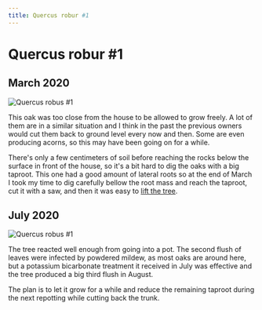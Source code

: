 ```yaml
---
title: Quercus robur #1
---
```


# Quercus robur #1

## March 2020

![Quercus robus #1](/images/bonsai/2020-03-31-quercus-robur-1.jpg)

This oak was too close from the house to be allowed to grow freely. A lot of
them are in a similar situation and I think in the past the previous owners
would cut them back to ground level every now and then. Some are even producing
acorns, so this may have been going on for a while.

There's only a few centimeters of soil before reaching the rocks below the
surface in front of the house, so it's a bit hard to dig the oaks with a big
taproot. This one had a good amount of lateral roots so at the end of March I
took my time to dig carefully bellow the root mass and reach the taproot, cut
it with a saw, and then it was easy to [lift the tree](/images/bonsai/2020-03-31-quercus-robur-1-during-collection.jpg).

## July 2020

![Quercus robus #1](/images/bonsai/2020-07-18-quercus-robur-1.jpg)

The tree reacted well enough from going into a pot. The second flush of leaves
were infected by powdered mildew, as most oaks are around here, but a potassium
bicarbonate treatment it received in July was effective and the tree produced a
big third flush in August.

The plan is to let it grow for a while and reduce the remaining taproot during
the next repotting while cutting back the trunk.
